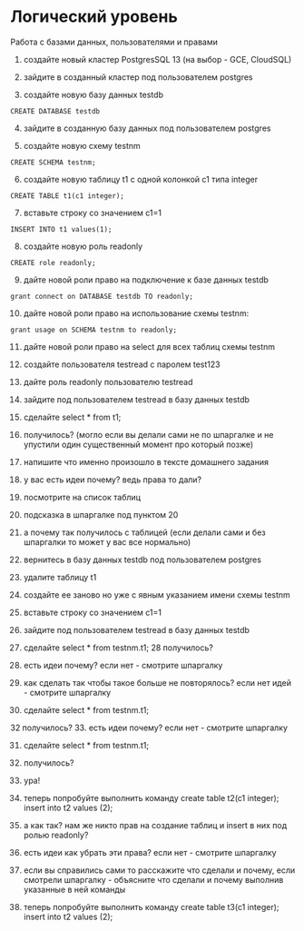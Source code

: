 # Логический уровень
Работа с базами данных, пользователями и правами

1. создайте новый кластер PostgresSQL 13 (на выбор - GCE, CloudSQL)

2. зайдите в созданный кластер под пользователем postgres

3. создайте новую базу данных testdb
```
CREATE DATABASE testdb
```

4. зайдите в созданную базу данных под пользователем postgres

5. создайте новую схему testnm
```
CREATE SCHEMA testnm;
```

6. создайте новую таблицу t1 с одной колонкой c1 типа integer
```
CREATE TABLE t1(c1 integer);
```
7. вставьте строку со значением c1=1
```
INSERT INTO t1 values(1);
```

8. создайте новую роль readonly
```
CREATE role readonly;
```

9. дайте новой роли право на подключение к базе данных testdb
```
grant connect on DATABASE testdb TO readonly;
```

10. дайте новой роли право на использование схемы testnm:
```
grant usage on SCHEMA testnm to readonly;
```

11. дайте новой роли право на select для всех таблиц схемы testnm

12. создайте пользователя testread с паролем test123

13. дайте роль readonly пользователю testread

14. зайдите под пользователем testread в базу данных testdb

15. сделайте select * from t1;

16. получилось? (могло если вы делали сами не по шпаргалке и не упустили один существенный момент про который позже)

17. напишите что именно произошло в тексте домашнего задания

18. у вас есть идеи почему? ведь права то дали?

19. посмотрите на список таблиц

20. подсказка в шпаргалке под пунктом 20

21. а почему так получилось с таблицей (если делали сами и без шпаргалки то может у вас все нормально)

22. вернитесь в базу данных testdb под пользователем postgres

23. удалите таблицу t1

24. создайте ее заново но уже с явным указанием имени схемы testnm

25. вставьте строку со значением c1=1

26. зайдите под пользователем testread в базу данных testdb

27. сделайте select * from testnm.t1; 28 получилось?

29. есть идеи почему? если нет - смотрите шпаргалку

30. как сделать так чтобы такое больше не повторялось? если нет идей - смотрите шпаргалку

31. сделайте select * from testnm.t1;

32 получилось?
33. есть идеи почему? если нет - смотрите шпаргалку

31. сделайте select * from testnm.t1;

32. получилось?
33. ура!
34. теперь попробуйте выполнить команду create table t2(c1 integer); insert into t2 values (2);

35. а как так? нам же никто прав на создание таблиц и insert в них под ролью readonly?

36. есть идеи как убрать эти права? если нет - смотрите шпаргалку

37. если вы справились сами то расскажите что сделали и почему, если смотрели шпаргалку - объясните что сделали и почему выполнив указанные в ней команды

38. теперь попробуйте выполнить команду create table t3(c1 integer); insert into t2 values (2);
